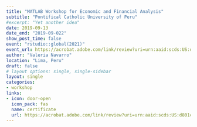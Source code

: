 ```yaml
---
title: "MATLAB Workshop for Economic and Financial Analysis"
subtitle: "Pontifical Catholic University of Peru"
#excerpt: "Yet another idea"
date: 2019-09-13
date_end: "2019-09-022"
show_post_time: false
event: "rstudio::global(2021)"
event_url: https://acrobat.adobe.com/link/review?uri=urn:aaid:scds:US:d801cf38-ed17-4832-80b4-aaecef7220c8#pageNum=1
author: "Valeria Navarro"
location: "Lima, Peru"
draft: false
# layout options: single, single-sidebar
layout: single
categories:
- workshop
links:
- icon: door-open
  icon_pack: fas
  name: certificate
  url: https://acrobat.adobe.com/link/review?uri=urn:aaid:scds:US:d801cf38-ed17-4832-80b4-aaecef7220c8#pageNum=1
---
```



